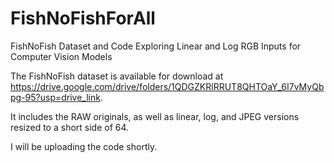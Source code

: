 # FishNoFishForAll
FishNoFish Dataset and Code Exploring Linear and Log RGB Inputs for Computer Vision Models

The FishNoFish dataset is available for download at https://drive.google.com/drive/folders/1QDGZKRlRRUT8QHTOaY_6I7vMyQbpg-95?usp=drive_link.

It includes the RAW originals, as well as linear, log, and JPEG versions resized to a short side of 64.

I will be uploading the code shortly.
